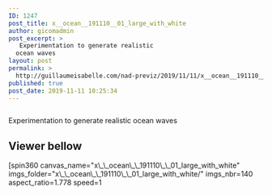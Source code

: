 ```yaml
---
ID: 1247
post_title: x__ocean__191110__01_large_with_white
author: gicomadmin
post_excerpt: >
   Experimentation to generate realistic
  ocean waves
layout: post
permalink: >
  http://guillaumeisabelle.com/nad-previz/2019/11/11/x__ocean__191110__01_large_with_white/
published: true
post_date: 2019-11-11 10:25:34
---
```

<!-- wp:image {"id":1250} --><figure class="wp-block-image">

<img src="http://guillaumeisabelle.com/nad-previz/wp-content/uploads/sites/19/2019/11/0001.jpg" alt="" class="wp-image-1250" /></figure> <!-- /wp:image -->

<!-- wp:paragraph -->

Experimentation to generate realistic ocean waves

<!-- /wp:paragraph -->

<!-- wp:heading -->

## Viewer bellow

<!-- /wp:heading -->

<!-- wp:more -->

<!--more-->

<!-- /wp:more -->

<!-- wp:shortcode --> [spin360 canvas_name="x\_\_ocean\_\_191110\_\_01_large_with_white" imgs_folder="x\_\_ocean\_\_191110\_\_01_large_with_white/" imgs_nbr=140 aspect_ratio=1.778 speed=1 

<!-- /wp:shortcode -->